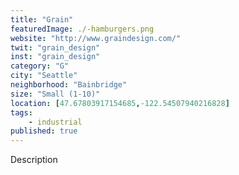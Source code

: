```yaml
---
title: "Grain"
featuredImage: ./-hamburgers.png
website: "http://www.graindesign.com/"
twit: "grain_design"
inst: "grain_design"
category: "G"
city: "Seattle"
neighborhood: "Bainbridge"
size: "Small (1-10)"
location: [47.67803917154685,-122.54507940216828]
tags:
    - industrial
published: true
---
```


Description
